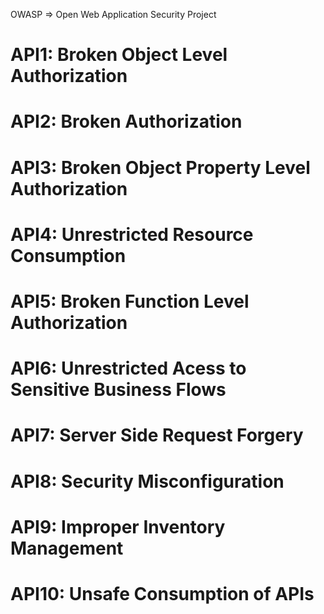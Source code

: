 OWASP => Open Web Application Security Project
# API1: Broken Object Level Authorization

# API2: Broken Authorization

# API3: Broken Object Property Level Authorization

# API4: Unrestricted Resource Consumption
# API5: Broken Function Level Authorization
# API6: Unrestricted Acess to Sensitive Business Flows
# API7: Server Side Request Forgery
# API8: Security Misconfiguration
# API9: Improper Inventory Management
# API10: Unsafe Consumption of APIs
